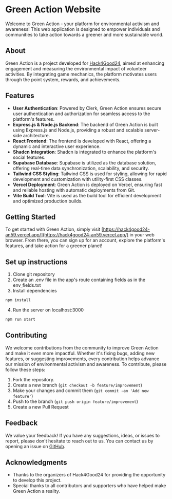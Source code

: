 # Green Action Website

Welcome to Green Action - your platform for environmental activism and awareness! This web application is designed to empower individuals and communities to take action towards a greener and more sustainable world.

## About

Green Action is a project developed for [Hack4Good24](https://dsc.comp.nus.edu.sg/), aimed at enhancing engagement and measuring the environmental impact of volunteer activities. By integrating game mechanics, the platform motivates users through the point system, rewards, and achievements. 
## Features

- **User Authentication**: Powered by Clerk, Green Action ensures secure user authentication and authorization for seamless access to the platform's features.
- **Express.js & Node.js Backend**: The backend of Green Action is built using Express.js and Node.js, providing a robust and scalable server-side architecture.
- **React Frontend**: The frontend is developed with React, offering a dynamic and interactive user experience.
- **Shadcn Integration**: Shadcn is integrated to enhance the platform's social features.
- **Supabase Database**: Supabase is utilized as the database solution, offering real-time data synchronization, scalability, and security.
- **Tailwind CSS Styling**: Tailwind CSS is used for styling, allowing for rapid development and customization with utility-first CSS classes.
- **Vercel Deployment**: Green Action is deployed on Vercel, ensuring fast and reliable hosting with automatic deployments from Git.
- **Vite Build Tool**: Vite is used as the build tool for efficient development and optimized production builds.

## Getting Started

To get started with Green Action, simply visit [https://hack4good24-an59.vercel.app/](https://hack4good24-an59.vercel.app/) in your web browser. From there, you can sign up for an account, explore the platform's features, and take action for a greener planet!

## Set up instructions 
1. Clone git repository 
2. Create an .env file in the app's route containing fields as in the env_fields.txt
3. Install dependencies
 ```bash
 npm install 
 ```
4. Run the server on localhost:3000
  ```bash
 npm run start 
  ```
  
## Contributing

We welcome contributions from the community to improve Green Action and make it even more impactful. Whether it's fixing bugs, adding new features, or suggesting improvements, every contribution helps advance our mission of environmental activism and awareness. To contribute, please follow these steps:

1. Fork the repository.
2. Create a new branch (`git checkout -b feature/improvement`)
3. Make your changes and commit them (`git commit -am 'Add new feature'`)
4. Push to the branch (`git push origin feature/improvement`)
5. Create a new Pull Request

## Feedback

We value your feedback! If you have any suggestions, ideas, or issues to report, please don't hesitate to reach out to us. You can contact us by opening an issue on [GitHub](https://github.com/RubyNguyen07/Hack4good24).

## Acknowledgments

- Thanks to the organizers of Hack4Good24 for providing the opportunity to develop this project.
- Special thanks to all contributors and supporters who have helped make Green Action a reality.
